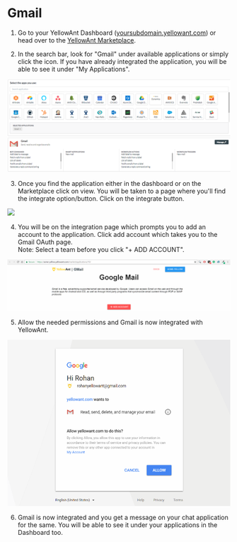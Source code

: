 # Gmail

1. Go to your YellowAnt Dashboard \([yoursubdomain.yellowant.com](https://github.com/yellowanthq/yellowant-help-center/tree/bdad19066023aa6a8b667a1d6f05b72945b49759/yoursubdomain.yellowant.com)\) or head over to the [YellowAnt Marketplace](https://www.yellowant.com/marketplace).

2. In the search bar, look for "Gmail" under available applications or simply click the icon. If you have already integrated the application, you will be able to see it under "My Applications".

![](../../.gitbook/assets/gmail.PNG)

3. Once you find the application either in the dashboard or on the Marketplace click on view. You will be taken to a page where you'll find the integrate option/button. Click on the integrate button.  


![](../../.gitbook/assets/image%20%284%29.png)

4. You will be on the integration page which prompts you to add an account to the application. Click add account which takes you to the Gmail OAuth page.  
Note: Select a team before you click "+ ADD ACCOUNT".  


![](../../.gitbook/assets/image%20%28327%29.png)

5. Allow the needed permissions and Gmail is now integrated with YellowAnt.  


![](../../.gitbook/assets/image%20%28151%29.png)

6. Gmail is now integrated and you get a message on your chat application for the same. You will be able to see it under your applications in the Dashboard too.

